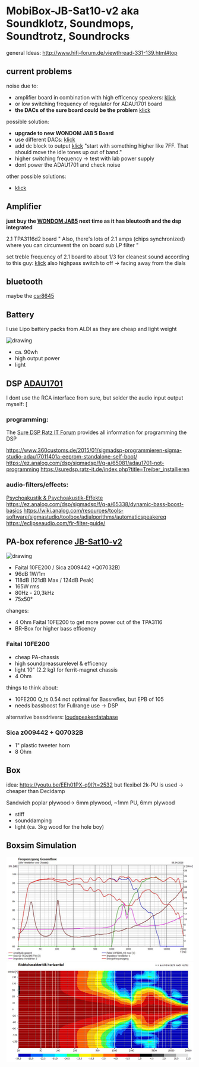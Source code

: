 # MobiBox-JB-Sat10-v2 aka Soundklotz, Soundmops, Soundtrotz, Soundrocks

general Ideas: http://www.hifi-forum.de/viewthread-331-139.html#top


## current problems
noise due to:
- amplifier board in combination with high efficency speakers: [klick](https://www.lautsprecherforum.eu/viewtopic.php?t=6531)
- or low switching frequency of regulator for ADAU1701 board 
- **the DACs of the sure board could be the problem** [klick](https://stromrichter.org/showthread.php?tid=4238) 

possible solution: 
- **upgrade to new WONDOM JAB 5 Board**
- use different DACs: [klick](https://www.google.com/search?client=firefox-b-d&q=PCM5102)
- add dc block to output [klick](https://ez.analog.com/dsp/sigmadsp/f/q-a/65144/adau1701-noise-tone-issues) "start with something higher like 7FF. That should move the idle tones up out of band."
- higher switching frequency -> test with lab power supply
- dont power the ADAU1701 and check noise

other possible solutions:
- [klick](https://www.diyaudio.com/forums/digital-line-level/294423-electronics-adau1701-module-12.html#post5033060)
## Amplifier 

**just buy the [WONDOM JAB5](https://store.sure-electronics.com/product/AA-JA33286) next time as it has bleutooth and the dsp integrated** 

2.1 TPA3116d2 board
" Also, there's lots of 2.1 amps (chips synchronized) where you can circumvent the on board sub LP filter "

set treble frequency of 2.1 board to about 1/3 for cleanest sound according to this guy: [klick](https://www.youtube.com/watch?v=ZhzOAAmGvBg)
also highpass switch to off -> facing away from the dials
## bluetooth

maybe the [csr8645](http://www.360customs.de/2017/01/csr8645-bluetooth-4-0-apt-x-mp3-aac-faststream-breakout-board/)

## Battery

I use Lipo battery packs from ALDI as they are cheap and light weight 

<img src="https://s7g10.scene7.com/is/image/aldi/202009080257?$H10-XL$" alt="drawing" width="200"/> 

- ca. 90wh
- high output power
- light

## DSP [ADAU1701](https://www.analog.com/media/en/technical-documentation/data-sheets/ADAU1701.pdf)

I dont use the RCA interface from sure, but solder the audio input output myself:
[

### programming:

The [Sure DSP Ratz IT Forum](https://suredsp.ratz-it.de/) provides all information for programming the DSP

https://www.360customs.de/2015/01/sigmadsp-programmieren-sigma-studio-adau17011401a-eeprom-standalone-self-boot/  
https://ez.analog.com/dsp/sigmadsp/f/q-a/65081/adau1701-not-programming
https://suredsp.ratz-it.de/index.php?title=Treiber_installieren

### audio-filters/effects:

[Psychoakustik & Psychoakustik-Effekte](https://curdt.home.hdm-stuttgart.de/PDF/Psychoakustik_und_Psychoakustik_Effekte.pdf)
https://ez.analog.com/dsp/sigmadsp/f/q-a/65338/dynamic-bass-boost-basics
https://wiki.analog.com/resources/tools-software/sigmastudio/toolbox/adialgorithms/automaticspeakereq
https://eclipseaudio.com/fir-filter-guide/

## PA-box reference [JB-Sat10-v2](https://www.lautsprecherforum.eu/viewtopic.php?t=4907)  
 
<img src="https://www.lautsprecherforum.eu/images/files/x_id_high_3_1967.jpg" alt="drawing" width="200"/> 

- Faital 10FE200 / Sica z009442 +Q07032B)  
- 96dB 1W/1m  
- 118dB (121dB Max / 124dB Peak) 
- 165W rms  
- 80Hz - 20,3kHz  
- 75x50°

changes:  

- 4 Ohm Faital 10FE200 to get more power out of the TPA3116
- BR-Box for higher bass efficency

### Faital 10FE200 
  
- cheap PA-chassis
- high soundpreassurelevel & efficency
- light 10" (2.2 kg) for ferrit-magnet chassis
- 4 Ohm

things to think about:  
- 10FE200 Q_ts 0.54 not optimal for Bassreflex, but EPB of 105  
- needs bassboost for Fullrange use -> DSP

alternative bassdrivers: [loudspeakerdatabase](http://www.loudspeakerdatabase.com/search/type=Subwoofer,Woofer,Mid_Bass,Mid-range,Full-range/8.0_size_in_12.0/1_z_4/100_pw_500/94.0_spl_118.0/9_fs_70/0.13_qts_0.70/sort=-spl)

### Sica z009442 + Q07032B

- 1" plastic tweeter horn
- 8 Ohm

## Box

idea: https://youtu.be/EEh01PX-q9I?t=2532 but flexibel 2k-PU is used -> cheaper than Decidamp

Sandwich poplar plywood-> 6mm plywood, ~1mm PU, 6mm plywood  
- stiff
- sounddamping
- light (ca. 3kg wood for the hole boy)

## Boxsim Simulation

![SPL](Simulation/SPL.jpg)
![Richtcharakteristik](Simulation/Richtcharakteristik.jpg)



